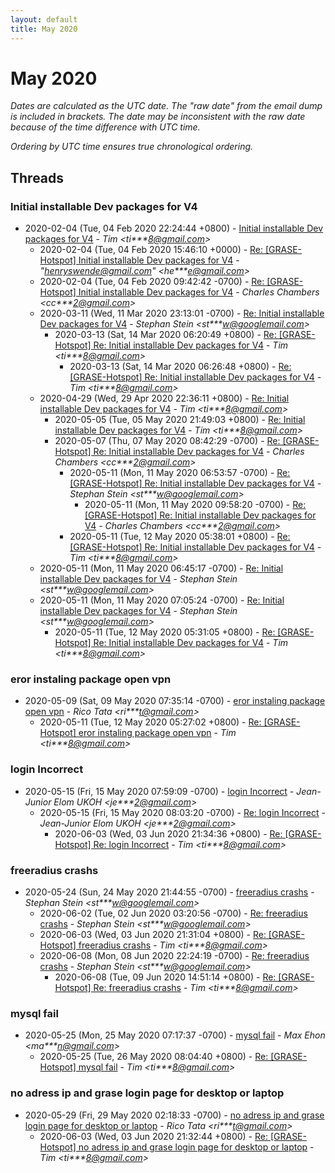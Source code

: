```yaml
---
layout: default
title: May 2020
---
```


# May 2020

_Dates are calculated as the UTC date. The "raw date" from the email dump is included in brackets. The date may be inconsistent with the raw date because of the time difference with UTC time._

_Ordering by UTC time ensures true chronological ordering._

## Threads

### Initial installable Dev packages for V4
+ 2020-02-04 (Tue, 04 Feb 2020 22:24:44 +0800) - [Initial installable Dev packages for V4](/archive/2020/02/dafb75b2cbb11c193bf1c1a6f279e5e8c2ff301e437db8acb1021013fb331bfd) - _Tim \<ti***8@gmail.com\>_
  + 2020-02-04 (Tue, 04 Feb 2020 15:46:10 +0000) - [Re: [GRASE-Hotspot] Initial installable Dev packages for V4](/archive/2020/02/1ca7fcb4e7d8d9fa51002f4d03cef9e8acd30218517b4b48c817556fda7513e1) - _"henryswende@gmail.com" \<he***e@gmail.com\>_
  + 2020-02-04 (Tue, 04 Feb 2020 09:42:42 -0700) - [Re: [GRASE-Hotspot] Initial installable Dev packages for V4](/archive/2020/02/cc87b8689c19b8d9bb03a106c44e279711f45cc187e01a48cee864c842f01365) - _Charles Chambers \<cc***2@gmail.com\>_
  + 2020-03-11 (Wed, 11 Mar 2020 23:13:01 -0700) - [Re: Initial installable Dev packages for V4](/archive/2020/03/dcfe48513645e50c04ac1a57863199055c24cabd7ea6de31efb02e95b0f67627) - _Stephan Stein \<st***w@googlemail.com\>_
    + 2020-03-13 (Sat, 14 Mar 2020 06:20:49 +0800) - [Re: [GRASE-Hotspot] Re: Initial installable Dev packages for V4](/archive/2020/03/1fc3234aa7c33f141ca914d5b2057f06f12abb01a68f0cc00371633a2c9cf82b) - _Tim \<ti***8@gmail.com\>_
      + 2020-03-13 (Sat, 14 Mar 2020 06:26:48 +0800) - [Re: [GRASE-Hotspot] Re: Initial installable Dev packages for V4](/archive/2020/03/3518df47e27b4e583ccda469d9bcb22311944e0319b485ba629054d31e3bc14e) - _Tim \<ti***8@gmail.com\>_
  + 2020-04-29 (Wed, 29 Apr 2020 22:36:11 +0800) - [Re: Initial installable Dev packages for V4](/archive/2020/04/716dbb077e0c01cacacc1ca6fa7a6f72882fb3f304dd16dca4c8c2894ab95132) - _Tim \<ti***8@gmail.com\>_
    + 2020-05-05 (Tue, 05 May 2020 21:49:03 +0800) - [Re: Initial installable Dev packages for V4](/archive/2020/05/c93acfd5178d64447975f5b0be6ccde2d392f11f8352ec7ded3f4d286e44fca4) - _Tim \<ti***8@gmail.com\>_
    + 2020-05-07 (Thu, 07 May 2020 08:42:29 -0700) - [Re: [GRASE-Hotspot] Re: Initial installable Dev packages for V4](/archive/2020/05/0db91264e6097c2095d28746e701e881f3a39fe8e4b384cb08e480908c5a9da0) - _Charles Chambers \<cc***2@gmail.com\>_
      + 2020-05-11 (Mon, 11 May 2020 06:53:57 -0700) - [Re: [GRASE-Hotspot] Re: Initial installable Dev packages for V4](/archive/2020/05/c107d1e3ea5b7e6379a818eb8eed9756565420415c16cebe020d6f712cebc895) - _Stephan Stein \<st***w@googlemail.com\>_
        + 2020-05-11 (Mon, 11 May 2020 09:58:20 -0700) - [Re: [GRASE-Hotspot] Re: Initial installable Dev packages for V4](/archive/2020/05/bb7cff84e3923081897d48563ea515ed8277936f60cabad932e8a4b390ad3742) - _Charles Chambers \<cc***2@gmail.com\>_
      + 2020-05-11 (Tue, 12 May 2020 05:38:01 +0800) - [Re: [GRASE-Hotspot] Re: Initial installable Dev packages for V4](/archive/2020/05/a9e02c7ac30efffd6ad1d8ecd40c9ca497a66db5d70292a9087cec3b9af97748) - _Tim \<ti***8@gmail.com\>_
  + 2020-05-11 (Mon, 11 May 2020 06:45:17 -0700) - [Re: Initial installable Dev packages for V4](/archive/2020/05/78a8943380abad1e77f3d6ec2ce790db61da21f131c57f5d35440c5734637290) - _Stephan Stein \<st***w@googlemail.com\>_
  + 2020-05-11 (Mon, 11 May 2020 07:05:24 -0700) - [Re: Initial installable Dev packages for V4](/archive/2020/05/75db4d7951c4dc3653ae04f1d81a75f82195237609be0de0b604d3256afe14ef) - _Stephan Stein \<st***w@googlemail.com\>_
    + 2020-05-11 (Tue, 12 May 2020 05:31:05 +0800) - [Re: [GRASE-Hotspot] Re: Initial installable Dev packages for V4](/archive/2020/05/7560425da1802dfa4d8bdd07c0865b3e12313cc789e5ffc8cf9810d79f4f159c) - _Tim \<ti***8@gmail.com\>_

### eror instaling package open vpn
+ 2020-05-09 (Sat, 09 May 2020 07:35:14 -0700) - [eror instaling package open vpn](/archive/2020/05/fa970cf0931d53bf87668106d81ba2f3558e9f4d8b8b5fb408365fc66491c2dd) - _Rico Tata \<ri***t@gmail.com\>_
  + 2020-05-11 (Tue, 12 May 2020 05:27:02 +0800) - [Re: [GRASE-Hotspot] eror instaling package open vpn](/archive/2020/05/07bda7cf209c091c80371a58cfd58cc45f15d2e5f42ad422bccef70e0d7c123a) - _Tim \<ti***8@gmail.com\>_

### login Incorrect
+ 2020-05-15 (Fri, 15 May 2020 07:59:09 -0700) - [login Incorrect](/archive/2020/05/65f07a3066e281ff19bc24f7e1def64a4b7088668ed0cef15b80cc70dabe41aa) - _Jean-Junior Elom UKOH \<je***2@gmail.com\>_
  + 2020-05-15 (Fri, 15 May 2020 08:03:20 -0700) - [Re: login Incorrect](/archive/2020/05/202b6a2d00327ada679241ca7ee3747ae2c667300762775369db3eb68e211728) - _Jean-Junior Elom UKOH \<je***2@gmail.com\>_
    + 2020-06-03 (Wed, 03 Jun 2020 21:34:36 +0800) - [Re: [GRASE-Hotspot] Re: login Incorrect](/archive/2020/06/2548720de829a303bc45097200786e8977fb7b3c1f42158615b29c6ae9f0991b) - _Tim \<ti***8@gmail.com\>_

### freeradius crashs
+ 2020-05-24 (Sun, 24 May 2020 21:44:55 -0700) - [freeradius crashs](/archive/2020/05/25852bdf39a8421ef741d9e3d68c5716d83a4867b120d0721e75e812a05cab15) - _Stephan Stein \<st***w@googlemail.com\>_
  + 2020-06-02 (Tue, 02 Jun 2020 03:20:56 -0700) - [Re: freeradius crashs](/archive/2020/06/410adac7c65af1e6f29998fe85a69e5366eb681855376eada7c4799c4c0188e7) - _Stephan Stein \<st***w@googlemail.com\>_
  + 2020-06-03 (Wed, 03 Jun 2020 21:31:04 +0800) - [Re: [GRASE-Hotspot] freeradius crashs](/archive/2020/06/a9f80d98f09c1fbd4fe7bcfd92aa77a78f3cb642c01487d1620eb32a814a4510) - _Tim \<ti***8@gmail.com\>_
  + 2020-06-08 (Mon, 08 Jun 2020 22:24:19 -0700) - [Re: freeradius crashs](/archive/2020/06/da8cf6710d88a076b94bcbe679d7a14382bb54145db313644d8577ae115cd72f) - _Stephan Stein \<st***w@googlemail.com\>_
    + 2020-06-08 (Tue, 09 Jun 2020 14:51:14 +0800) - [Re: [GRASE-Hotspot] Re: freeradius crashs](/archive/2020/06/4b882419a9adcaff45439c6569696e222e7ee5ef8e4d55d82f164eed0bb6d372) - _Tim \<ti***8@gmail.com\>_

### mysql fail
+ 2020-05-25 (Mon, 25 May 2020 07:17:37 -0700) - [mysql fail](/archive/2020/05/511f6b57e5ce64367a6c306573e1406d0233c2488841a6c85603eb644a2d746a) - _Max Ehon \<ma***n@gmail.com\>_
  + 2020-05-25 (Tue, 26 May 2020 08:04:40 +0800) - [Re: [GRASE-Hotspot] mysql fail](/archive/2020/05/3a7ea22da4dcd40e729bd7a74e418e84005083f8ad0630659fa23c5770e6543b) - _Tim \<ti***8@gmail.com\>_

### no adress ip and grase login page for desktop or laptop
+ 2020-05-29 (Fri, 29 May 2020 02:18:33 -0700) - [no adress ip and grase login page for desktop or laptop](/archive/2020/05/3e68575f085b3a22ab05658c79ffe097b170b945e46a087fa3f72fb2098bbe4f) - _Rico Tata \<ri***t@gmail.com\>_
  + 2020-06-03 (Wed, 03 Jun 2020 21:32:44 +0800) - [Re: [GRASE-Hotspot] no adress ip and grase login page for desktop or laptop](/archive/2020/06/08343ad06f0c315cc1287d245acf02fcdc617f83a8d3afc4dcedc3fa6acedced) - _Tim \<ti***8@gmail.com\>_

